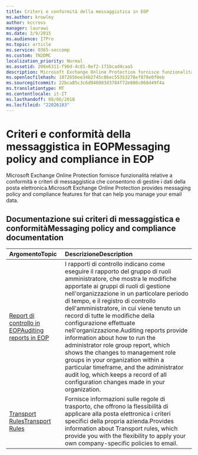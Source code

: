 ```yaml
---
title: Criteri e conformità della messaggistica in EOP
ms.author: krowley
author: kccross
manager: laurawi
ms.date: 3/9/2015
ms.audience: ITPro
ms.topic: article
ms.service: O365-seccomp
ms.custom: TN2DMC
localization_priority: Normal
ms.assetid: 206e6311-f96d-4c81-8ef2-171bcad4caa5
description: Microsoft Exchange Online Protection fornisce funzionalità relative a conformità e criteri di messaggistica che consentono di gestire i dati della posta elettronica.
ms.openlocfilehash: 1072656ee34b2745c86ec55353278ef878e0f0eb
ms.sourcegitcommit: 22bca85c3c6d946083d3784f72e886c068d49f4a
ms.translationtype: MT
ms.contentlocale: it-IT
ms.lasthandoff: 08/06/2018
ms.locfileid: "22026183"
---
```

# <a name="messaging-policy-and-compliance-in-eop"></a><span data-ttu-id="9e094-103">Criteri e conformità della messaggistica in EOP</span><span class="sxs-lookup"><span data-stu-id="9e094-103">Messaging policy and compliance in EOP</span></span>

<span data-ttu-id="9e094-104">Microsoft Exchange Online Protection fornisce funzionalità relative a conformità e criteri di messaggistica che consentono di gestire i dati della posta elettronica.</span><span class="sxs-lookup"><span data-stu-id="9e094-104">Microsoft Exchange Online Protection provides messaging policy and compliance features for that can help you manage your email data.</span></span>
  
## <a name="messaging-policy-and-compliance-documentation"></a><span data-ttu-id="9e094-105">Documentazione sui criteri di messaggistica e conformità</span><span class="sxs-lookup"><span data-stu-id="9e094-105">Messaging policy and compliance documentation</span></span>

|<span data-ttu-id="9e094-106">**Argomento**</span><span class="sxs-lookup"><span data-stu-id="9e094-106">**Topic**</span></span>|<span data-ttu-id="9e094-107">**Descrizione**</span><span class="sxs-lookup"><span data-stu-id="9e094-107">**Description**</span></span>|
|:-----|:-----|
|[<span data-ttu-id="9e094-108">Report di controllo in EOP</span><span class="sxs-lookup"><span data-stu-id="9e094-108">Auditing reports in EOP</span></span>](auditing-reports-in-eop.md) <br/> |<span data-ttu-id="9e094-109">I rapporti di controllo indicano come eseguire il rapporto del gruppo di ruoli amministratore, che mostra le modifiche apportate ai gruppi di ruoli di gestione nell'organizzazione in un particolare periodo di tempo, e il registro di controllo dell'amministratore, in cui viene tenuto un record di tutte le modifiche della configurazione effettuate nell'organizzazione.</span><span class="sxs-lookup"><span data-stu-id="9e094-109">Auditing reports provide information about how to run the administrator role group report, which shows the changes to management role groups in your organization within a particular timeframe, and the administrator audit log, which keeps a record of all configuration changes made in your organization.</span></span>  <br/> |
|[<span data-ttu-id="9e094-110">Transport Rules</span><span class="sxs-lookup"><span data-stu-id="9e094-110">Transport Rules</span></span>](http://technet.microsoft.com/library/743bd525-0ca2-426d-b76c-b4a052bc8886.aspx) <br/> |<span data-ttu-id="9e094-111">Fornisce informazioni sulle regole di trasporto, che offrono la flessibilità di applicare alla posta elettronica i criteri specifici della propria azienda.</span><span class="sxs-lookup"><span data-stu-id="9e094-111">Provides information about Transport rules, which provide you with the flexibility to apply your own company-specific policies to email.</span></span>  <br/> |
   

